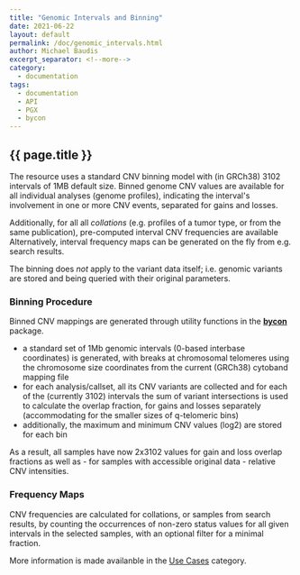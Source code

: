 ```yaml
---
title: "Genomic Intervals and Binning"
date: 2021-06-22
layout: default
permalink: /doc/genomic_intervals.html
author: Michael Baudis
excerpt_separator: <!--more-->
category:
  - documentation
tags:
  - documentation
  - API
  - PGX
  - bycon
---
```


## {{ page.title }}

The resource uses a standard CNV binning model with (in GRCh38) 3102 intervals
of 1MB default size. Binned genome CNV values are available for all individual
analyses (genome profiles), indicating the interval's involvement in one or more
CNV events, separated for gains and losses.

Additionally, for all all _collations_ (e.g. profiles of a tumor type, or from
the same publication), pre-computed interval CNV frequencies are available
Alternatively, interval frequency maps can be generated on the fly from
e.g. search results.

<!--more-->

The binning does _not_ apply to the variant data itself; i.e.
genomic variants are stored and being queried with their original parameters.

### Binning Procedure

Binned CNV mappings are generated through utility functions in the
[**bycon**](http://github.com/progenetix/bycon/) package.

* a standard set of 1Mb genomic intervals (0-based interbase coordinates)
is generated, with breaks at chromosomal telomeres using the chromosome size
coordinates from the current (GRCh38) cytoband mapping file
* for each analysis/callset, all its CNV variants are collected and for each
of the (currently 3102) intervals the sum of variant intersections is used to
calculate the overlap fraction, for gains and losses separately (accommodating
for the smaller sizes of q-telomeric bins)
* additionally, the maximum and minimum CNV values (log2) are stored for each bin

As a result, all samples have now 2x3102 values for gain and loss overlap fractions
as well as - for samples with accessible original data - relative CNV intensities.

### Frequency Maps

CNV frequencies are calculated for collations, or samples from search results, by
counting the occurrences of non-zero status values for all given intervals in the
selected samples, with an optional filter for a minimal fraction.

More information is made availanble in the [Use Cases](/categories/usecases.html) category.
